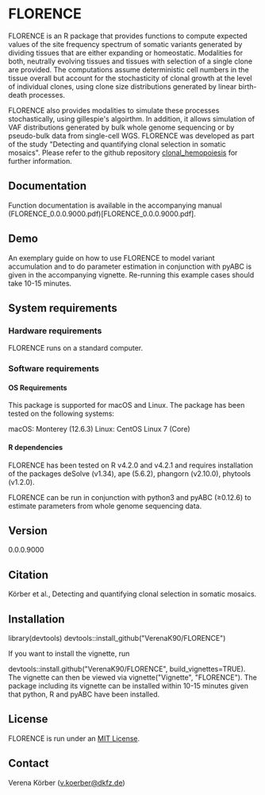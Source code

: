 # FLORENCE

FLORENCE is an R package that provides functions to compute expected values of the site frequency spectrum of somatic variants generated by dividing tissues that are either expanding or homeostatic. Modalities for both, neutrally evolving tissues and tissues with selection of a single clone are provided. The computations assume deterministic cell numbers in the tissue overall but account for the stochasticity of clonal growth at the level of individual clones, using clone size distributions generated by linear birth-death processes. 

FLORENCE also provides modalities to simulate these processes stochastically, using gillespie's algoirthm. In addition, it allows simulation of VAF distributions generated by bulk whole genome sequencing or by pseudo-bulk data from single-cell WGS. FLORENCE was developed as part of the study "Detecting and quantifying clonal selection in somatic mosaics". Please refer to the github repository [clonal_hemopoiesis](https://github.com/VerenaK90/clonal_hemopoiesis) for further information.

## Documentation

Function documentation is available in the accompanying manual (FLORENCE_0.0.0.9000.pdf)[FLORENCE_0.0.0.9000.pdf].

## Demo 

An exemplary guide on how to use FLORENCE to model variant accumulation and to do parameter estimation in conjunction with pyABC is given in the accompanying vignette. Re-running this example cases should take 10-15 minutes.

## System requirements

### Hardware requirements

FLORENCE runs on a standard computer.

### Software requirements

#### OS Requirements

This package is supported for macOS and Linux. The package has been tested on the following systems:

macOS: Monterey (12.6.3)
Linux: CentOS Linux 7 (Core)

#### R dependencies

FLORENCE has been tested on R v4.2.0 and v4.2.1 and requires installation of the packages deSolve (v1.34), ape (5.6.2), phangorn (v2.10.0), phytools (v1.2.0).

FLORENCE can be run in conjunction with python3 and pyABC (≥0.12.6) to estimate parameters from whole genome sequencing data.

## Version

0.0.0.9000

## Citation

Körber et al., Detecting and quantifying clonal selection in somatic mosaics.

## Installation

library(devtools)
devtools::install_github("VerenaK90/FLORENCE")

If you want to install the vignette, run

devtools::install.github("VerenaK90/FLORENCE", build_vignettes=TRUE). The vignette can then be viewed via vignette("Vignette", "FLORENCE"). The package including its vignette can be installed within 10-15 minutes given that python, R and pyABC have been installed.

## License

FLORENCE is run under an [MIT License](https://web.archive.org/web/20160411224647/https://opensource.org/licenses/MIT).

## Contact

Verena Körber (v.koerber@dkfz.de)
